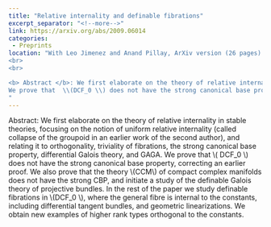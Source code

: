 ```yaml
---
title: "Relative internality and definable fibrations"
excerpt_separator: "<!--more-->"
link: https://arxiv.org/abs/2009.06014
categories:
 - Preprints
location: "With Leo Jimenez and Anand Pillay, ArXiv version (26 pages)
<br>
<br>

<b> Abstract </b>: We first elaborate on the theory of relative internality in stable theories, focusing on the notion of uniform relative internality (called collapse of the groupoid in an earlier work of the second author), and relating it to orthogonality, triviality of fibrations, the strong canonical base property, differential Galois theory, and GAGA.
We prove that  \\(DCF_0 \\) does not have the strong canonical base property, correcting an earlier proof. We also prove that the theory  \\(CCM\\) of compact complex manifolds does not have the strong CBP, and initiate a study of the definable Galois theory of projective bundles. In the rest of the paper we study definable fibrations in  \\(DCF_0 \\), where the general fibre is internal to the constants, including differential tangent bundles, and geometric linearizations. We obtain new examples of higher rank types orthogonal to the constants.
"
---
```


Abstract: We first elaborate on the theory of relative internality in stable theories, focusing on the notion of uniform relative internality (called collapse of the groupoid in an earlier work of the second author), and relating it to orthogonality, triviality of fibrations, the strong canonical base property, differential Galois theory, and GAGA.
We prove that  \\( DCF_0 \\) does not have the strong canonical base property, correcting an earlier proof. We also prove that the theory  \\(CCM\\) of compact complex manifolds does not have the strong CBP, and initiate a study of the definable Galois theory of projective bundles. In the rest of the paper we study definable fibrations in  \\(DCF_0 \\), where the general fibre is internal to the constants, including differential tangent bundles, and geometric linearizations. We obtain new examples of higher rank types orthogonal to the constants.